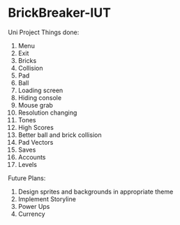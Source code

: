 # BrickBreaker-IUT
Uni Project
Things done:
01. Menu
02. Exit
03. Bricks
04. Collision
05. Pad
06. Ball
07. Loading screen
08. Hiding console
09. Mouse grab
10. Resolution changing
11. Tones
12. High Scores
13. Better ball and brick collision
14. Pad Vectors
15. Saves
16. Accounts
17. Levels

Future Plans:
1. Design sprites and backgrounds in appropriate theme
2. Implement Storyline
3. Power Ups
4. Currency

